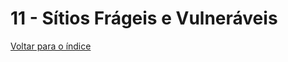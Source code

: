 # 11 - Sítios Frágeis e Vulneráveis


[Voltar para o índice][1]

[1]:https://github.com/marcellobenigno/p2r2-doc

